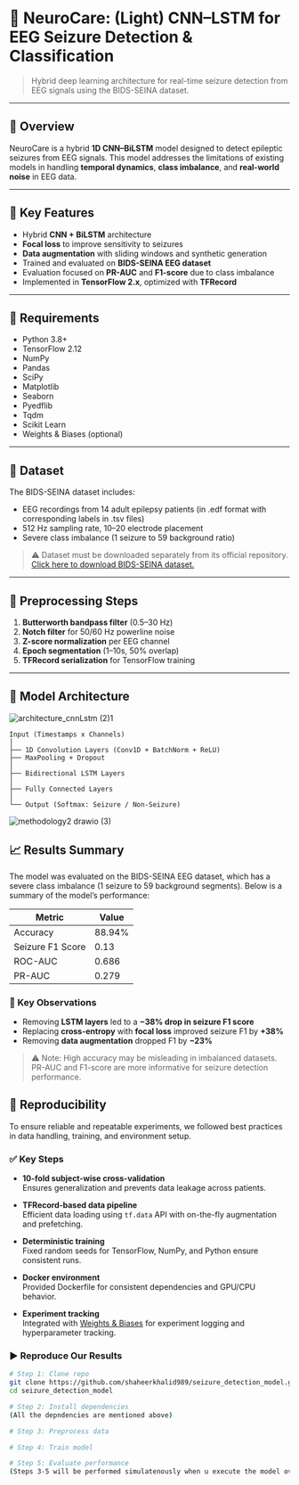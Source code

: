 # 🧠 NeuroCare: (Light) CNN–LSTM for EEG Seizure Detection & Classification 

> Hybrid deep learning architecture for real-time seizure detection from EEG signals using the BIDS-SEINA dataset.

---

## 📌 Overview

NeuroCare is a hybrid **1D CNN–BiLSTM** model designed to detect epileptic seizures from EEG signals. This model addresses the limitations of existing models in handling **temporal dynamics**, **class imbalance**, and **real-world noise** in EEG data.

---

## 🧪 Key Features

- Hybrid **CNN + BiLSTM** architecture
- **Focal loss** to improve sensitivity to seizures
- **Data augmentation** with sliding windows and synthetic generation
- Trained and evaluated on **BIDS-SEINA EEG dataset**
- Evaluation focused on **PR-AUC** and **F1-score** due to class imbalance
- Implemented in **TensorFlow 2.x**, optimized with **TFRecord**

---

## 🧰 Requirements

- Python 3.8+
- TensorFlow 2.12
- NumPy
- Pandas
- SciPy
- Matplotlib
- Seaborn
- Pyedflib
- Tqdm
- Scikit Learn
- Weights & Biases (optional)

---

## 🧬 Dataset

The BIDS-SEINA dataset includes:
- EEG recordings from 14 adult epilepsy patients (in .edf format with corresponding labels in .tsv files)
- 512 Hz sampling rate, 10–20 electrode placement
- Severe class imbalance (1 seizure to 59 background ratio)

> ⚠️ Dataset must be downloaded separately from its official repository.[ Click here to download BIDS-SEINA dataset.](https://paperswithcode.com/dataset/bids-siena-scalp-eeg-database)

---

## 🧼 Preprocessing Steps

1. **Butterworth bandpass filter** (0.5–30 Hz)
2. **Notch filter** for 50/60 Hz powerline noise
3. **Z-score normalization** per EEG channel
4. **Epoch segmentation** (1–10s, 50% overlap)
5. **TFRecord serialization** for TensorFlow training

---

## 🧠 Model Architecture

![architecture_cnnLstm (2)1](https://github.com/user-attachments/assets/1bf9a644-ff76-4578-8810-33872243a927)
```text
Input (Timestamps x Channels)
│
├── 1D Convolution Layers (Conv1D + BatchNorm + ReLU)
├── MaxPooling + Dropout
│
├── Bidirectional LSTM Layers
│
├── Fully Connected Layers
│
└── Output (Softmax: Seizure / Non-Seizure)
```
![methodology2 drawio (3)](https://github.com/user-attachments/assets/9a8d2249-141c-4224-9b51-ffe542f53d9b)

## 📈 Results Summary

The model was evaluated on the BIDS-SEINA EEG dataset, which has a severe class imbalance (1 seizure to 59 background segments). Below is a summary of the model’s performance:

| **Metric**      | **Value** |
|------------------|-----------|
| Accuracy         | 88.94%    |
| Seizure F1 Score | 0.13      |
| ROC-AUC          | 0.686     |
| PR-AUC           | 0.279     |

### 🔬 Key Observations

- Removing **LSTM layers** led to a **−38% drop in seizure F1 score**
- Replacing **cross-entropy** with **focal loss** improved seizure F1 by **+38%**
- Removing **data augmentation** dropped F1 by **−23%**

> ⚠️ Note: High accuracy may be misleading in imbalanced datasets. PR-AUC and F1-score are more informative for seizure detection performance.

## 🔁 Reproducibility

To ensure reliable and repeatable experiments, we followed best practices in data handling, training, and environment setup.

### ✅ Key Steps

- **10-fold subject-wise cross-validation**  
  Ensures generalization and prevents data leakage across patients.

- **TFRecord-based data pipeline**  
  Efficient data loading using `tf.data` API with on-the-fly augmentation and prefetching.

- **Deterministic training**  
  Fixed random seeds for TensorFlow, NumPy, and Python ensure consistent runs.

- **Docker environment**  
  Provided Dockerfile for consistent dependencies and GPU/CPU behavior.

- **Experiment tracking**  
  Integrated with [Weights & Biases](https://wandb.ai/) for experiment logging and hyperparameter tracking.

### ▶️ Reproduce Our Results

```bash
# Step 1: Clone repo
git clone https://github.com/shaheerkhalid989/seizure_detection_model.git
cd seizure_detection_model

# Step 2: Install dependencies
(All the depndencies are mentioned above)

# Step 3: Preprocess data 

# Step 4: Train model

# Step 5: Evaluate performance
(Steps 3-5 will be performed simulatenously when u execute the model over the Bids-Seina Dataset)



